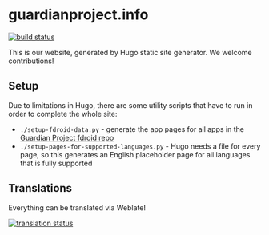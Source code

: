 
# guardianproject.info

[![build status](https://gitlab.com/guardianproject/info/badges/master/build.svg)](https://gitlab.com/guardianproject/info/builds)

This is our website, generated by Hugo static site generator.  We
welcome contributions!

## Setup

Due to limitations in Hugo, there are some utility scripts that have
to run in order to complete the whole site:

* `./setup-fdroid-data.py` - generate the app pages for all apps in the [Guardian Project fdroid repo](https://guardianproject.info/fdroid)
* `./setup-pages-for-supported-languages.py` - Hugo needs a file for every page, so this generates an English placeholder page for all languages that is fully supported


## Translations

Everything can be translated via Weblate!

[![translation status](https://hosted.weblate.org/widgets/guardianproject/-/info/multi-auto.svg)](https://hosted.weblate.org/engage/guardianproject/?utm_source=widget)
